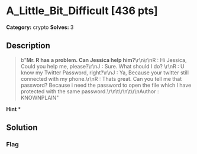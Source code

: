 # A_Little_Bit_Difficult [436 pts]

**Category:** crypto
**Solves:** 3

## Description
>b"**Mr. R has a problem. Can Jessica help him?**\r\n\r\nR : Hi Jessica, Could you help me, please?\r\nJ : Sure. What should I do? \r\nR : U know my Twitter Password, right?\r\nJ : Ya, Because your twitter still connected with my phone.\r\nR : Thats great. Can you tell me that password? Because i need the password to open the file which I have protected with the same password.\r\n\t\r\n\t\r\nAuthor : KNOWNPLAIN"

**Hint**
* 

## Solution

### Flag

